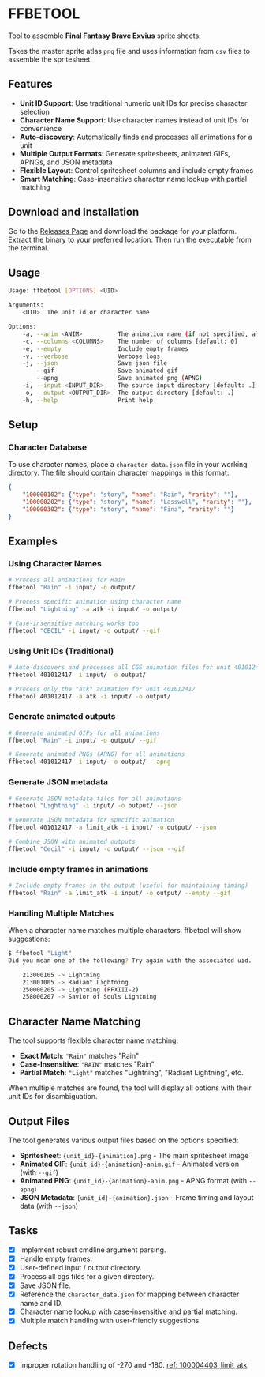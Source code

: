 # FFBETOOL
Tool to assemble **Final Fantasy Brave Exvius** sprite sheets.

Takes the master sprite atlas `png` file and uses information from `csv` files
to assemble the spritesheet.

## Features
- **Unit ID Support**: Use traditional numeric unit IDs for precise character selection
- **Character Name Support**: Use character names instead of unit IDs for convenience
- **Auto-discovery**: Automatically finds and processes all animations for a unit
- **Multiple Output Formats**: Generate spritesheets, animated GIFs, APNGs, and JSON metadata
- **Flexible Layout**: Control spritesheet columns and include empty frames
- **Smart Matching**: Case-insensitive character name lookup with partial matching

## Download and Installation
Go to the [Releases Page](https://github.com/dsxragnarok/ffbetool/releases) and download the package for your platform. Extract the binary to your preferred location. Then run the executable from the terminal.

## Usage
```bash
Usage: ffbetool [OPTIONS] <UID>

Arguments:
    <UID>  The unit id or character name

Options:
    -a, --anim <ANIM>          The animation name (if not specified, all animations will be processed)
    -c, --columns <COLUMNS>    The number of columns [default: 0]
    -e, --empty                Include empty frames
    -v, --verbose              Verbose logs
    -j, --json                 Save json file
        --gif                  Save animated gif
        --apng                 Save animated png (APNG)
    -i, --input <INPUT_DIR>    The source input directory [default: .]
    -o, --output <OUTPUT_DIR>  The output directory [default: .]
    -h, --help                 Print help
```

## Setup

### Character Database
To use character names, place a `character_data.json` file in your working directory. The file should contain character mappings in this format:

```json
{
    "100000102": {"type": "story", "name": "Rain", "rarity": ""},
    "100000202": {"type": "story", "name": "Lasswell", "rarity": ""},
    "100000302": {"type": "story", "name": "Fina", "rarity": ""}
}
```

## Examples

### Using Character Names
```bash
# Process all animations for Rain
ffbetool "Rain" -i input/ -o output/

# Process specific animation using character name
ffbetool "Lightning" -a atk -i input/ -o output/

# Case-insensitive matching works too
ffbetool "CECIL" -i input/ -o output/ --gif
```

### Using Unit IDs (Traditional)
```bash
# Auto-discovers and processes all CGS animation files for unit 401012417
ffbetool 401012417 -i input/ -o output/

# Process only the "atk" animation for unit 401012417
ffbetool 401012417 -a atk -i input/ -o output/
```

### Generate animated outputs
```bash
# Generate animated GIFs for all animations
ffbetool "Rain" -i input/ -o output/ --gif

# Generate animated PNGs (APNG) for all animations
ffbetool 401012417 -i input/ -o output/ --apng
```

### Generate JSON metadata
```bash
# Generate JSON metadata files for all animations
ffbetool "Lightning" -i input/ -o output/ --json

# Generate JSON metadata for specific animation
ffbetool 401012417 -a limit_atk -i input/ -o output/ --json

# Combine JSON with animated outputs
ffbetool "Cecil" -i input/ -o output/ --json --gif
```

### Include empty frames in animations
```bash
# Include empty frames in the output (useful for maintaining timing)
ffbetool "Rain" -a limit_atk -i input/ -o output/ --empty --gif
```

### Handling Multiple Matches
When a character name matches multiple characters, ffbetool will show suggestions:

```bash
$ ffbetool "Light"
Did you mean one of the following? Try again with the associated uid.

    213000105 -> Lightning
    213001005 -> Radiant Lightning
    250000205 -> Lightning (FFXIII-2)
    258000207 -> Savior of Souls Lightning
```

## Character Name Matching

The tool supports flexible character name matching:

- **Exact Match**: `"Rain"` matches "Rain"
- **Case-Insensitive**: `"RAIN"` matches "Rain"
- **Partial Match**: `"Light"` matches "Lightning", "Radiant Lightning", etc.

When multiple matches are found, the tool will display all options with their unit IDs for disambiguation.

## Output Files

The tool generates various output files based on the options specified:

- **Spritesheet**: `{unit_id}-{animation}.png` - The main spritesheet image
- **Animated GIF**: `{unit_id}-{animation}-anim.gif` - Animated version (with `--gif`)
- **Animated PNG**: `{unit_id}-{animation}-anim.png` - APNG format (with `--apng`)
- **JSON Metadata**: `{unit_id}-{animation}.json` - Frame timing and layout data (with `--json`)

## Tasks
- [x] Implement robust cmdline argument parsing.
- [x] Handle empty frames.
- [x] User-defined input / output directory.
- [x] Process all cgs files for a given directory.
- [x] Save JSON file.
- [x] Reference the `character_data.json` for mapping between character name and ID.
- [x] Character name lookup with case-insensitive and partial matching.
- [x] Multiple match handling with user-friendly suggestions.

## Defects
- [x] Improper rotation handling of -270 and -180. [ref: 100004403_limit_atk](https://github.com/dsxragnarok/ffbe_asset_dump/blob/main/animated_gifs/unit_100004403_limitatk_opac.gif)
